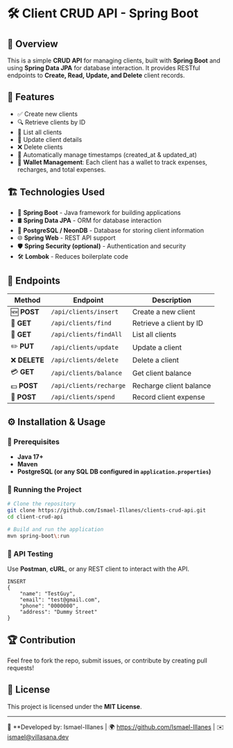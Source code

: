 # 🛠️ Client CRUD API - Spring Boot

## 📌 Overview
This is a simple **CRUD API** for managing clients, built with **Spring Boot** and using **Spring Data JPA** for database interaction. It provides RESTful endpoints to **Create, Read, Update, and Delete** client records.

## 🚀 Features
- ✅ Create new clients
- 🔍 Retrieve clients by ID
- 📜 List all clients
- 📝 Update client details
- ❌ Delete clients
- 📅 Automatically manage timestamps (created_at & updated_at)
- 💼 **Wallet Management**: Each client has a wallet to track expenses, recharges, and total expenses.

## 🏗️ Technologies Used
- 🌱 **Spring Boot** - Java framework for building applications
- 🛢️ **Spring Data JPA** - ORM for database interaction
- 🐘 **PostgreSQL / NeonDB** - Database for storing client information
- 🌐 **Spring Web** - REST API support
- 🛡️ **Spring Security (optional)** - Authentication and security
- 🛠️ **Lombok** - Reduces boilerplate code

## 📖 Endpoints
| Method | Endpoint | Description |
|--------|-------------|-------------|
| 🆕 **POST** | `/api/clients/insert` | Create a new client |
| 📖 **GET** | `/api/clients/find` | Retrieve a client by ID |
| 📃 **GET** | `/api/clients/findAll` | List all clients |
| ✏️ **PUT** | `/api/clients/update` | Update a client |
| ❌ **DELETE** | `/api/clients/delete` | Delete a client |
| 💳 **GET** | `/api/clients/balance` | Get client balance |
| 💵 **POST** | `/api/clients/recharge` | Recharge client balance |
| 💸 **POST** | `/api/clients/spend` | Record client expense |

## ⚙️ Installation & Usage
### 🔧 Prerequisites
- **Java 17+**
- **Maven**
- **PostgreSQL (or any SQL DB configured in `application.properties`)**

### 🚀 Running the Project
```sh
# Clone the repository
git clone https://github.com/Ismael-Illanes/clients-crud-api.git
cd client-crud-api

# Build and run the application
mvn spring-boot\:run

```

### 🔌 API Testing
Use **Postman**, **cURL**, or any REST client to interact with the API.
```
INSERT
{
    "name": "TestGuy",
    "email": "test@gmail.com",
    "phone": "0000000",
    "address": "Dummy Street"
}
```

## 🏆 Contribution
Feel free to fork the repo, submit issues, or contribute by creating pull requests!

## 📜 License
This project is licensed under the **MIT License**.

---
🔗 **Developed by: Ismael-Illanes | 🌍 https://github.com/Ismael-Illanes | ✉️ ismael@villasana.dev

